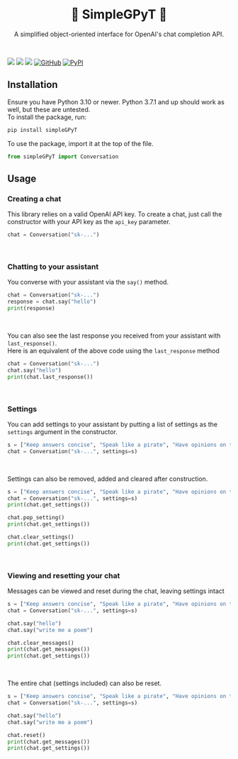 <h1 align="center">💬 SimpleGPyT 💬</h1>
<p align="center">A simplified object-oriented interface for OpenAI's chat completion API.</p> </br>

![](https://github.com/AJWestley/SimpleGPyT/actions/workflows/ubuntu.yml/badge.svg)
![](https://github.com/AJWestley/SimpleGPyT/actions/workflows/windows.yml/badge.svg)
![](https://github.com/AJWestley/SimpleGPyT/actions/workflows/macos.yml/badge.svg)
[![GitHub](https://img.shields.io/github/license/AJWestley/SimpleGPyT)](https://github.com/AJWestley/SimpleGPyT)
[![PyPI](https://img.shields.io/pypi/v/SimpleGPyT?logo=pypi)](https://pypi.org/project/SimpleGPyT)

## Installation

Ensure you have Python 3.10 or newer. Python 3.7.1 and up should work as well, but these are untested. </br>
To install the package, run:

```bash
pip install simpleGPyT
```

To use the package, import it at the top of the file.

```python
from simpleGPyT import Conversation
```

## Usage

### Creating a chat

This library relies on a valid OpenAI API key. 
To create a chat, just call the constructor with your API key as the `api_key` parameter.

```python
chat = Conversation("sk-...")
```
</br>

### Chatting to your assistant
You converse with your assistant via the `say()` method.

```python
chat = Conversation("sk-...")
response = chat.say("hello")
print(response)
```
</br>

You can also see the last response you received from your assistant with `last_response()`. </br>
Here is an equivalent of the above code using the `last_response` method

```python
chat = Conversation("sk-...")
chat.say("hello")
print(chat.last_response())
```
</br>

### Settings
You can add settings to your assistant by putting a list of settings as the `settings` argument in the constructor.

```python
s = ["Keep answers concise", "Speak like a pirate", "Have opinions on topics"]
chat = Conversation("sk-...", settings=s)
```
</br>

Settings can also be removed, added and cleared after construction.

```python
s = ["Keep answers concise", "Speak like a pirate", "Have opinions on topics"]
chat = Conversation("sk-...", settings=s)
print(chat.get_settings())

chat.pop_setting()
print(chat.get_settings())

chat.clear_settings()
print(chat.get_settings())
```
</br>

### Viewing and resetting your chat

Messages can be viewed and reset during the chat, leaving settings intact

```python
s = ["Keep answers concise", "Speak like a pirate", "Have opinions on topics"]
chat = Conversation("sk-...", settings=s)

chat.say("hello")
chat.say("write me a poem")

chat.clear_messages()
print(chat.get_messages())
print(chat.get_settings())
```
</br>

The entire chat (settings included) can also be reset.

```python
s = ["Keep answers concise", "Speak like a pirate", "Have opinions on topics"]
chat = Conversation("sk-...", settings=s)

chat.say("hello")
chat.say("write me a poem")

chat.reset()
print(chat.get_messages())
print(chat.get_settings())
```












